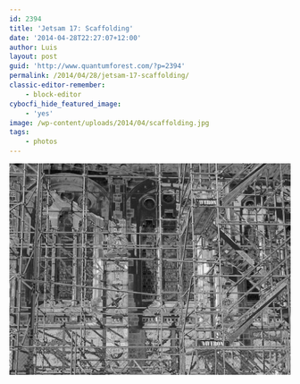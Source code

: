```yaml
---
id: 2394
title: 'Jetsam 17: Scaffolding'
date: '2014-04-28T22:27:07+12:00'
author: Luis
layout: post
guid: 'http://www.quantumforest.com/?p=2394'
permalink: /2014/04/28/jetsam-17-scaffolding/
classic-editor-remember:
    - block-editor
cybocfi_hide_featured_image:
    - 'yes'
image: /wp-content/uploads/2014/04/scaffolding.jpg
tags:
    - photos
---
```


![Scaffolding in Christchurch's Art Centre.](/assets/images/scaffolding_arts.jpg)